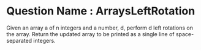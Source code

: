 # Question Name : ArraysLeftRotation
Given an array a of n integers and a number, d, perform d left rotations on the array. Return the updated array to be printed as a single line of space-separated integers.
